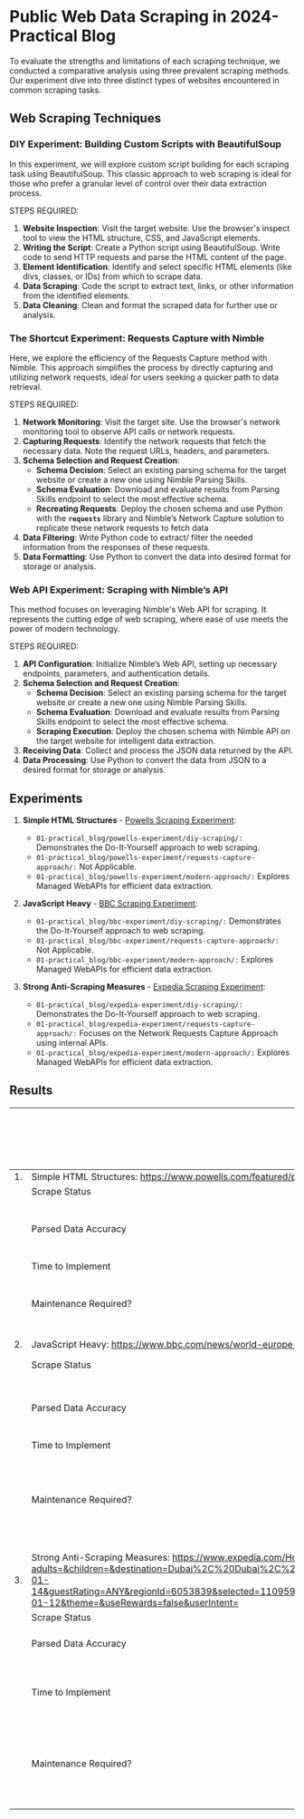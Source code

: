 # Public Web Data Scraping in 2024- Practical Blog

To evaluate the strengths and limitations of each scraping technique, we conducted a comparative analysis using three prevalent scraping methods. Our experiment dive into three distinct types of websites encountered in common scraping tasks.


## Web Scraping Techniques

### DIY Experiment: **Building Custom Scripts** with BeautifulSoup

In this experiment, we will explore custom script building for each scraping task using BeautifulSoup. This classic approach to web scraping is ideal for those who prefer a granular level of control over their data extraction process.

STEPS REQUIRED:

1. **Website Inspection**: Visit the target website. Use the browser's inspect tool to view the HTML structure, CSS, and JavaScript elements.
2. **Writing the Script**: Create a Python script using BeautifulSoup. Write code to send HTTP requests and parse the HTML content of the page.
3. **Element Identification**: Identify and select specific HTML elements (like divs, classes, or IDs) from which to scrape data.
4. **Data Scraping**: Code the script to extract text, links, or other information from the identified elements.
5. **Data Cleaning**: Clean and format the scraped data for further use or analysis.


### **The Shortcut** Experiment: **Requests Capture** with Nimble

Here, we explore the efficiency of the Requests Capture method with Nimble. This approach simplifies the process by directly capturing and utilizing network requests, ideal for users seeking a quicker path to data retrieval.

STEPS REQUIRED:

1. **Network Monitoring**: Visit the target site. Use the browser's network monitoring tool to observe API calls or network requests.
2. **Capturing Requests**: Identify the network requests that fetch the necessary data. Note the request URLs, headers, and parameters.
3. **Schema Selection and Request Creation**:
    - **Schema Decision**: Select an existing parsing schema for the target website or create a new one using Nimble Parsing Skills.
    - **Schema Evaluation**: Download and evaluate results from Parsing Skills endpoint to select the most effective schema.
    - **Recreating Requests**: Deploy the chosen schema and use Python with the **`requests`** library and Nimble’s Network Capture solution to replicate these network requests to fetch data
4. **Data Filtering**: Write Python code to extract/ filter the needed information from the responses of these requests.
5. **Data Formatting**: Use Python to convert the data into desired format for storage or analysis.


### **Web API** Experiment: Scraping with Nimble’s API

This method focuses on leveraging Nimble's Web API for scraping. It represents the cutting edge of web scraping, where ease of use meets the power of modern technology.

STEPS REQUIRED:

1. **API Configuration**: Initialize Nimble’s Web API, setting up necessary endpoints, parameters, and authentication details.
2. **Schema Selection and Request Creation**:
    - **Schema Decision**: Select an existing parsing schema for the target website or create a new one using Nimble Parsing Skills.
    - **Schema Evaluation**: Download and evaluate results from Parsing Skills endpoint to select the most effective schema.
    - **Scraping Execution**: Deploy the chosen schema with Nimble API on the target website for intelligent data extraction.
3. **Receiving Data**: Collect and process the JSON data returned by the API.
4. **Data Processing**: Use Python to convert the data from JSON to a desired format for storage or analysis.



## Experiments

1. **Simple HTML Structures** - [Powells Scraping Experiment](https://www.powells.com/featured/picks-of-the-season-2023):
    - `01-practical_blog/powells-experiment/diy-scraping/:` Demonstrates the Do-It-Yourself approach to web scraping.
    - `01-practical_blog/powells-experiment/requests-capture-approach/:` Not Applicable.
    - `01-practical_blog/powells-experiment/modern-approach/:` Explores Managed WebAPIs for efficient data extraction.

2. **JavaScript Heavy** - [BBC Scraping Experiment](https://www.bbc.com/news/world-europe-67895152):
    - `01-practical_blog/bbc-experiment/diy-scraping/:` Demonstrates the Do-It-Yourself approach to web scraping.
    - `01-practical_blog/bbc-experiment/requests-capture-approach/:` Not Applicable.
    - `01-practical_blog/bbc-experiment/modern-approach/:` Explores Managed WebAPIs for efficient data extraction.

3. **Strong Anti-Scraping Measures** - [Expedia Scraping Experiment](https://www.expedia.com/Hotel-Search?adults=&children=&destination=Dubai%2C%20Dubai%2C%20United%20Arab%20Emirates&endDate=2024-01-14&guestRating=ANY&regionId=6053839&selected=1109595&semdtl=&sort=RECOMMENDED&startDate=2024-01-12&theme=&useRewards=false&userIntent=):
    - `01-practical_blog/expedia-experiment/diy-scraping/:` Demonstrates the Do-It-Yourself approach to web scraping.
    - `01-practical_blog/expedia-experiment/requests-capture-approach/:` Focuses on the Network Requests Capture Approach using internal APIs.
    - `01-practical_blog/expedia-experiment/modern-approach/:` Explores Managed WebAPIs for efficient data extraction.



##  Results

|  |  | DIY Approach (Beautiful Soup) | Shortcut Approach (Nimble’s Network Capture) | WebAPI (Nimble’s WebAPI) |
| --- | --- | --- | --- | --- |
| 1. | Simple HTML Structures: https://www.powells.com/featured/picks-of-the-season-2023 |  |  |  |
|  | Scrape Status | ✅ | ✅ | ✅ |
|  | Parsed Data Accuracy | ✅ Parsed Successfully  [Manual] | Parsed Successfully - Needs further cleaning &  | ✅ Parsed Successfully  |
|  | Time to Implement | ~1.5 hours | ~20 mins | Instant |
|  | Maintenance Required? | YES - For parsers, proxies, captcha solver | No Maintenance required | No Maintenance required |
|  |  |  |  |  |
| 2. | JavaScript Heavy: https://www.bbc.com/news/world-europe-67895152 |  |  |  |
|  | Scrape Status | ⚠️ Failed | Not Applicable | ✅ |
|  | Parsed Data Accuracy | ❌ | Parsed Successfully - Needs further cleaning | Parsed Successfully - 80% accuracy |
|  | Time to Implement | ~3 hours | ~20 mins | Instant |
|  | Maintenance Required? | ⚠️ Requires advanced headless browsers, parsers, proxies, captcha solver, etc | No Maintenance required | No Maintenance required |
|  |  |  |  |  |
| 3. | Strong Anti-Scraping Measures: https://www.expedia.com/Hotel-Search?adults=&children=&destination=Dubai%2C%20Dubai%2C%20United%20Arab%20Emirates&endDate=2024-01-14&guestRating=ANY&regionId=6053839&selected=1109595&semdtl=&sort=RECOMMENDED&startDate=2024-01-12&theme=&useRewards=false&userIntent= |  |  |  |
|  | Scrape Status | ⚠️ Failed | ✅ | ✅ |
|  | Parsed Data Accuracy | ❌ | ✅ Parsed Successfully  [Automated] | ✅ Parsed Successfully  [Automated] |
|  | Time to Implement | 4 hours | 10 minutes to study & filter network requests | Instant |
|  | Maintenance Required? | ⚠️ Requires integration with advanced tools for captcha solving, etc | No Maintenance required | No Maintenance required |
|  |  |  |  |  |